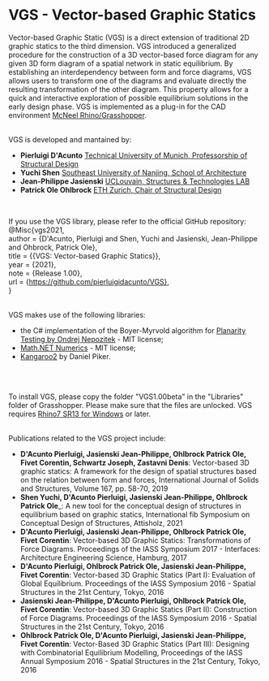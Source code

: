 # VGS - Vector-based Graphic Statics

Vector-based Graphic Static (VGS) is a direct extension of traditional 2D graphic statics to the third dimension. VGS introduced a generalized procedure for the construction of a 3D vector-based force diagram for any given 3D form diagram of a spatial network in static equilibrium. By establishing an interdependency between form and force diagrams, VGS allows users to transform one of the diagrams and evaluate directly the resulting transformation of the other diagram. This property allows for a quick and interactive exploration of possible equilibrium solutions in the early design phase. VGS is implemented as a plug-in for the CAD environment [McNeel Rhino/Grasshopper](https://www.rhino3d.com/).
<br>
<br>

VGS is developed and mantained by:
- __Pierluigi D'Acunto__ [Technical University of Munich, Professorship of Structural Design](https://www.arc.ed.tum.de/sd/startseite/)
- __Yuchi Shen__ [Southeast University of Nanjing, School of Architecture](http://arch.seu.edu.cn/jz_en/main.htm)
- __Jean-Philippe Jasienski__ [UCLouvain, Structures & Technologies LAB](https://sites.uclouvain.be/structech_loci/)
- __Patrick Ole Ohlbrock__ [ETH Zurich, Chair of Structural Design](https://schwartz.arch.ethz.ch/)
<br>

If you use the VGS library, please refer to the official GitHub repository: <br>
@Misc{vgs2021, <br>
author = {D'Acunto, Pierluigi and Shen, Yuchi and Jasienski, Jean-Philippe and Ohbrock, Patrick Ole}, <br>
title = {{VGS: Vector-based Graphic Statics}}, <br>
year = {2021}, <br>
note = {Release 1.00}, <br>
url = {https://github.com/pierluigidacunto/VGS}, <br>
}
<br>
<br>

VGS makes use of the following libraries: 
- the C# implementation of the Boyer-Myrvold algorithm for [Planarity Testing by Ondrej Nepozitek](https://github.com/OndrejNepozitek/GraphPlanarityTesting) - MIT license; 
- [Math.NET Numerics](https://www.nuget.org/packages/MathNet.Numerics/) - MIT license;
- [Kangaroo2](https://www.rhino3d.com/) by Daniel Piker.
<br>
<br>

To install  VGS, please copy the folder "VGS1.00beta" in the "Libraries" folder of Grasshopper. Please make sure that the files are unlocked. VGS requires [Rhino7 SR13 for Windows](https://www.rhino3d.com/download/rhino-for-windows/evaluation) or later.
<br>
<br>

Publications related to the VGS project include:
- __D'Acunto Pierluigi, Jasienski Jean-Philippe, Ohlbrock Patrick Ole, Fivet Corentin, Schwartz Joseph, Zastavni Denis__: Vector-based 3D graphic statics: A framework for the design of spatial structures based on the relation between form and forces, International Journal of Solids and Structures, Volume 167, pp. 58-70, 2019
- __Shen Yuchi, D'Acunto Pierluigi, Jasienski Jean-Philippe, Ohlbrock Patrick Ole___: A new tool for the conceptual design of structures in equilibrium based on graphic statics, International fib Symposium on Conceptual Design of Structures, Attisholz, 2021
- __D'Acunto Pierluigi, Jasienski Jean-Philippe, Ohlbrock Patrick Ole, Fivet Corentin__: Vector-based 3D Graphic Statics: Transformations of Force Diagrams. Proceedings of the IASS Symposium 2017 - Interfaces: Architecture Engineering Science, Hamburg, 2017
- __D'Acunto Pierluigi, Ohlbrock Patrick Ole, Jasienski Jean-Philippe, Fivet Corentin__: Vector-based 3D Graphic Statics (Part I): Evaluation of Global Equilibrium. Proceedings of the IASS Symposium 2016 - Spatial Structures in the 21st Century, Tokyo, 2016
- __Jasienski Jean-Philippe, D'Acunto Pierluigi, Ohlbrock Patrick Ole, Fivet Corentin__: Vector-based 3D Graphic Statics (Part II): Construction of Force Diagrams. Proceedings of the IASS Symposium 2016 - Spatial Structures in the 21st Century, Tokyo, 2016
- __Ohlbrock Patrick Ole, D'Acunto Pierluigi, Jasienski Jean-Philippe, Fivet Corentin__: Vector-Based 3D Graphic Statics (Part III): Designing with Combinatorial Equilibrium Modelling, Proceedings of the IASS Annual Symposium 2016 - Spatial Structures in the 21st Century, Tokyo, 2016




